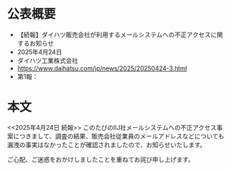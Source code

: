 # 公表概要
- 【続報】ダイハツ販売会社が利用するメールシステムへの不正アクセスに関するお知らせ
- 2025年4月24日
- ダイハツ工業株式会社
- https://www.daihatsu.com/jp/news/2025/20250424-3.html
- 第1報：

# 本文
<<2025年4月24日 続報>>
このたびのIIJ社メールシステムへの不正アクセス事案につきまして、調査の結果、販売会社従業員のメールアドレスなどについても漏洩の事実はなかったことが確認されましたので、お知らせいたします。

ご心配、ご迷惑をおかけしましたことを重ねてお詫び申し上げます。
